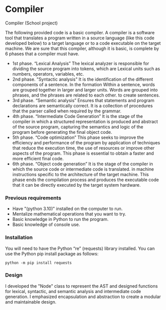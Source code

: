 # Compiler
Compiler (School project)

The following provided code is a basic compiler. A compiler is a
software tool that translates a program written in a source language
(like this code developed below) to a target language or to a code
executable on the target machine.
We are sure that this compiler, although it is basic, is complete by 6
phases that a compiler must have.

- 1st phase. “Lexical Analysis”
The lexical analyzer is responsible for dividing the source program into tokens, which are
Lexical units such as numbers, operators, variables, etc.
- 2nd phase. "Syntactic analysis"
It is the identification of the different components of a sentence. In the formation
Within a sentence, words are grouped together in larger and larger units.
Words are grouped into phrases, and the phrases are related to each other.
to create sentences.
- 3rd phase. “Semantic analysis”
Ensures that statements and program declarations are
semantically correct. It is a collection of procedures that the parser
called when required by the grammar.
- 4th phase. “Intermediate Code Generation”
It is the stage of the compiler in which a structured representation is produced and
abstract of the source program, capturing the semantics and logic of the
program before generating the final object code.
- 5th phase. “Code optimization”
This phase seeks to improve the efficiency and performance of the program by
application of techniques that reduce the execution time, the use of resources
or improve other aspects of the program. This phase is essential to obtain a
faster and more efficient final code.
- 6th phase. “Object code generation”
It is the stage of the compiler in which the source code or intermediate code is translated.
in machine instructions specific to the architecture of the target machine.
This phase ends the compilation process and produces the executable code that
it can be directly executed by the target system hardware.

### Previous requirements
- Have "(python 3.10)" installed on the computer to run.
- Mentalize mathematical operations that you want to try.
- Basic knowledge in Python to run the program.
- Basic knowledge of console use.

### Installation
You will need to have the Python “re” (requests) library installed.
You can use the Python pip install package as follows:

``` python -m pip install requests ```

### Design
I developed the "Node" class to represent the AST and designed functions for lexical, syntactic, and semantic analysis and intermediate code generation. I emphasized encapsulation and abstraction to create a modular and maintainable design.

